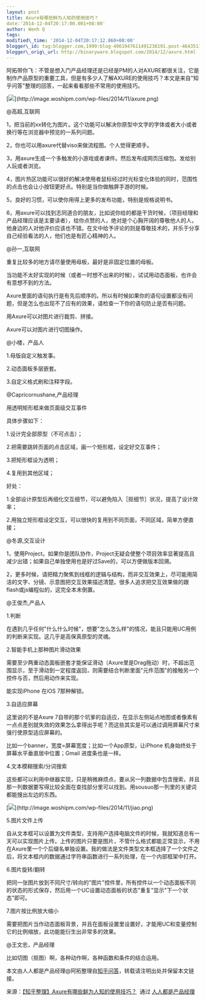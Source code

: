 ```yaml
--- 
layout: post 
title: Axure有哪些鲜为人知的使用技巧？ 
date:'2014-12-04T20:17:00.001+08:00' 
author: Wenh Q
tags:
modified\_time: '2014-12-04T20:17:12.860+08:00' 
blogger\_id: tag:blogger.com,1999:blog-4961947611491238191.post-4643511510582174457
blogger\_orig\_url: http://binaryware.blogspot.com/2014/12/axure.html
---
```

阿拓带你飞：不管是想入门产品经理还是已经是PM的人对AXURE都很关注，它是制作产品原型的重要工具，但是有多少人了解AXURE的使用技巧？本文是来自"知乎问答"整理的回答，一起来看看那些不常用的使用技巧。



[](http://image.woshipm.com/wp-files/2014/11/axure.png)





[](http://image.woshipm.com/wp-files/2014/11/axure.png)



[![](https://images-blogger-opensocial.googleusercontent.com/gadgets/proxy?url=http%3A%2F%2Fimage.woshipm.com%2Fwp-files%2F2014%2F11%2Faxure.png&container=blogger&gadget=a&rewriteMime=image%2F*)](http://image.woshipm.com/wp-files/2014/11/axure.png)





@高超,互联网



1，把当前的xx转化为图片。这个功能可以解决你原型中文字的字体或者大小或者换行等在浏览器中预览的一系列问题。



2，你也可以用axure代替viso来做流程图。个人觉得更顺手。



3，用axure生成一个多触发的小游戏或者课件。然后发布成网页压缩包。发给别人玩或者浏览。



4，图片热区功能可以很好的解决使用者鼠标经过时光标变化体验的同时，范围性的点击也会让小按钮更好点。特别是当你做触屏手游的时候。



5，良好的习惯，可以使你用得上更多的发布功能，特别是规格说明书。



6，用axure可以找到志同道合的朋友，比如说你给的都是干货时候，（项目经理和产品经理应该是主要读者），给你点赞的人，绝对是个心胸开阔的尊敬他人的人，他身边的人对他评价应该也不错。在文中给予评论的则是尊敬技术的，并乐于分享自己经验看法的人，他们也是有匠心精神的人。

@孙一,互联网



重复比较多的地方请尽量使用母板，最好是非固定位置的母板。



当功能不太好实现的时候（或者一时想不出来的时候），试试用动态面板，也许会有意想不到的方法。



Axure里面的语句执行是有先后顺序的。所以有时候如果你的语句设置都没有问题，但是怎么也出现不了应有的效果，请检查一下你的语句防止是否有问题。



用Axure可以对图片进行裁剪、拼接。



Axure可以对图片进行切图操作。





@小楼，产品人



1.母版自定义触发事。



2.动态面板多层嵌套。



3.自定义格式刷和注释字段。

@Capricornushane,产品经理



用透明矩形框来做页面级交互事件



具体步骤如下：



1.设计完全部原型（不可点击）；



2.把需要跳转页面的点击区域，画一个矩形框，设定好交互事件；



3.把矩形框设为透明；



4.复用到其他区域；



好处：



1.全部设计原型后再细化交互细节，可以避免陷入［抠细节］状况，提高了设计效率；



2.用独立矩形框设定交互，可以很快的复用到不同页面，不同区域，简单方便直接；

@冬源,交互设计



1，使用Project。如果你是团队协作，Project无疑会使整个项目效率显著提高且减少出错；如果自己单独使用也是好过Save的，可以方便做版本回溯。



2，更多时候，请把精力聚焦到线框的逻辑与结构，而非交互效果上，尽可能用简洁的文字、分镜、示意图把交互效果描述清楚。很多人追求把交互效果做的跟flash或js编程似的，这完全本末倒置。





@王俊杰,产品人



1.判断



在遇到几乎任何"什么什么时候"，想要"怎么怎么样"的情况，能且只能用UC用例的判断来实现。这几乎是高保真原型的灵魂。



2.智能手机上那种图片滑动效果



需要至少两重动态面板嵌套才能保证滑动（Axure里是Drag拖动）时，不超出范围显示，至于滑动到一定程度返回，则需要结合判断里面"元件范围"的接触另一个控件与否，然后用动作来实现。



能实现iPhone 在iOS 7那种解锁。



3.自适应屏幕



这里说的不是Axure
7自带的那个坑爹的自适应，在显示左侧站点地图或者像素有一点点差别就失效的效果怎么拿得出手呢？而这些其实是可以通过调用屏幕尺寸来强行使原型适应屏幕的。



比如一个banner，宽度=屏幕宽度；比如一个App原型，让iPhone
机身始终处于屏幕水平垂直居中位置；Gmail 进度条也是一样。



4.文本模糊搜索/分词搜索



这些都可以利用中继器实现，只是稍微麻烦点，要从另一列数据中包含搜索，并且那一列数据要写得比较全面在查找部分里可以找到。用sousuo那一列里的关键词都能搜出左边的东西。



[](http://image.woshipm.com/wp-files/2014/11/jiao.png)





[](http://image.woshipm.com/wp-files/2014/11/jiao.png)



[![](https://images-blogger-opensocial.googleusercontent.com/gadgets/proxy?url=http%3A%2F%2Fimage.woshipm.com%2Fwp-files%2F2014%2F11%2Fjiao.png&container=blogger&gadget=a&rewriteMime=image%2F*)](http://image.woshipm.com/wp-files/2014/11/jiao.png)







5.图片文件上传



自从文本框可以设置为文件类型，支持用户选择电脑文件的时候，我就知道总有一天可以实现图片上传。上传的图片只要是图片，不管什么格式都能正常显示，不用在Axure里一个个后缀名单独设置。我的做法是文件类型文本框选择了一个文件之后，将文本框内的数据通过字符串函数进行一系列处理，在一个内部框架中打开。



6.图片旋转/翻转



把同一张图片放到不同尺寸/转向的"图片"控件里，所有控件以一个动态面板不同的状态的形式保存，然后用一个UC设置动态面板的状态"重复"显示"下一个状态"即可。



7.图片按比例放大缩小



需要把图片当作动态面板背景，并且在面板设置里设置好，才能用UC和变量控制它的比例缩放，此功能能衍生出非常多的效果。

@王文忠，产品经理



比如切图（抠图）啊，各种动作啊，各种函数和条件的结合运用。



本文由人人都是产品经理@阿拓整理自[知乎问答](http://www.zhihu.com/question/24131572)，转载请注明出处并保留本文链接。
<div>




</div>

<div>

来源：[【知乎整理】Axure有哪些鲜为人知的使用技巧？](http://www.woshipm.com/pd/121410.html)  通过 [人人都是产品经理](http://www.woshipm.com/)

</div>
